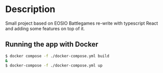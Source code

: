 # Description

Small project based on EOSIO Battlegames re-write with typescript React and adding some features on top of it.

## Running the app with Docker
```bash
$ docker compose -f ./docker-compose.yml build 
&
$ docker-compose -f ./docker-compose.yml up
```

